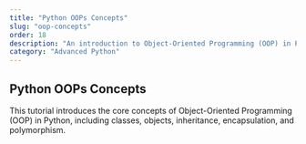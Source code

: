 ```yaml
---
title: "Python OOPs Concepts"
slug: "oop-concepts"
order: 18
description: "An introduction to Object-Oriented Programming (OOP) in Python."
category: "Advanced Python"
---
```


## Python OOPs Concepts

This tutorial introduces the core concepts of Object-Oriented Programming (OOP) in Python, including classes, objects, inheritance, encapsulation, and polymorphism.
